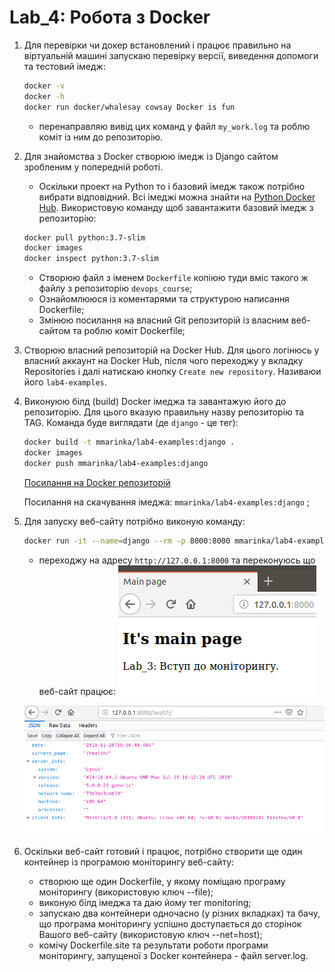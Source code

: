 # Lab_4: Робота з Docker

1. Для перевірки чи докер встановлений і працює правильно на віртуальній машині запускаю перевірку версії, виведення допомоги та тестовий імедж:
    ```bash
    docker -v
    docker -h
    docker run docker/whalesay cowsay Docker is fun
    ```
    - перенаправляю вивід цих команд у файл `my_work.log` та роблю коміт із ним до репозиторію.
    
2. Для знайомства з Docker створюю імедж із Django сайтом зробленим у попередній роботі.
    - Оскільки проект на Python то і базовий імедж також потрібно вибрати відповідний. Всі імеджі можна знайти на [Python Docker Hub](https://hub.docker.com/_/python). Використовую команду щоб завантажити базовий імедж з репозиторію: 
    ```bash
    docker pull python:3.7-slim
    docker images
    docker inspect python:3.7-slim
    ```
    - Створюю файл з іменем `Dockerfile` копіюю туди вміс такого ж файлу з репозиторію `devops_course`;
    - Ознайомлююся із коментарями та структурою написання Dockerfile;
    - Змінюю посилання на власний Git репозиторій із власним веб-сайтом та роблю коміт Dockerfile;
3. Створюю власний репозиторій на Docker Hub. Для цього логінюсь у власний аккаунт на Docker Hub, після чого переходжу у вкладку Repositories і далі натискаю кнопку `Create new repository`. Називаюи його `lab4-examples`.
4. Виконуюю білд (build) Docker імеджа та завантажую його до репозиторію. Для цього вказую правильну назву репозиторію та TAG. Команда буде виглядати (де `django` - це тег): 
    ```bash
    docker build -t mmarinka/lab4-examples:django .
    docker images
    docker push mmarinka/lab4-examples:django
    ```
   [Посилання на Docker репозиторій](https://hub.docker.com/repository/docker/mmarinka/lab4-examples)
   
   Посилання на скачування імеджа: `mmarinka/lab4-examples:django` ;
   
5. Для запуску веб-сайту потрібно виконую команду:
    ```bash
    docker run -it --name=django --rm -p 8000:8000 mmarinka/lab4-examples:django
    ``` 
    - переходжу на адресу `http://127.0.0.1:8000` та переконуюсь що веб-сайт працює:
   ![alt text](https://github.com/m-marinka/ik-31-makar/blob/master/Lab_4/img/1.png)

   ![alt text](https://github.com/m-marinka/ik-31-makar/blob/master/Lab_4/img/2.png)
    
6. Оскільки веб-сайт готовий і працює, потрібно створити ще один контейнер із програмою моніторингу веб-сайту:
    - створюю ще один Dockerfile, у якому поміщаю програму моніторингу (використовую ключ --file);
    -  виконую білд імеджа та даю йому тег monitoring;
    - запускаю два контейнери одночасно (у різних вкладках) та бачу, що програма моніторингу успішно доступається до сторінок Вашого веб-сайту (використовую ключ --net=host);
    - комічу Dockerfile.site та результати роботи програми моніторингу, запущеної з Docker контейнера - файл server.log.

